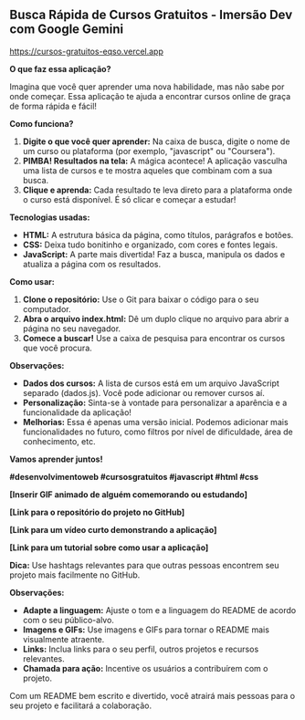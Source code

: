 ## Busca Rápida de Cursos Gratuitos - Imersão Dev com Google Gemini
https://cursos-gratuitos-eqso.vercel.app
 
**O que faz essa aplicação?**

Imagina que você quer aprender uma nova habilidade, mas não sabe por onde começar. Essa aplicação te ajuda a encontrar cursos online de graça de forma rápida e fácil! 

**Como funciona?**

1. **Digite o que você quer aprender:** Na caixa de busca, digite o nome de um curso ou plataforma (por exemplo, "javascript" ou "Coursera").
2. **PIMBA! Resultados na tela:** A mágica acontece! A aplicação vasculha uma lista de cursos e te mostra aqueles que combinam com a sua busca. 
3. **Clique e aprenda:** Cada resultado te leva direto para a plataforma onde o curso está disponível. É só clicar e começar a estudar!

**Tecnologias usadas:**

* **HTML:** A estrutura básica da página, como títulos, parágrafos e botões.
* **CSS:** Deixa tudo bonitinho e organizado, com cores e fontes legais.
* **JavaScript:** A parte mais divertida! Faz a busca, manipula os dados e atualiza a página com os resultados.

**Como usar:**

1. **Clone o repositório:** Use o Git para baixar o código para o seu computador.
2. **Abra o arquivo index.html:** Dê um duplo clique no arquivo para abrir a página no seu navegador.
3. **Comece a buscar!** Use a caixa de pesquisa para encontrar os cursos que você procura.

**Observações:**

* **Dados dos cursos:** A lista de cursos está em um arquivo JavaScript separado (dados.js). Você pode adicionar ou remover cursos aí.
* **Personalização:** Sinta-se à vontade para personalizar a aparência e a funcionalidade da aplicação!
* **Melhorias:** Essa é apenas uma versão inicial. Podemos adicionar mais funcionalidades no futuro, como filtros por nível de dificuldade, área de conhecimento, etc.

**Vamos aprender juntos!** 

**#desenvolvimentoweb #cursosgratuitos #javascript #html #css**

**[Inserir GIF animado de alguém comemorando ou estudando]**

**[Link para o repositório do projeto no GitHub]**

**[Link para um vídeo curto demonstrando a aplicação]**

**[Link para um tutorial sobre como usar a aplicação]**

**Dica:** Use hashtags relevantes para que outras pessoas encontrem seu projeto mais facilmente no GitHub.

**Observações:**

* **Adapte a linguagem:** Ajuste o tom e a linguagem do README de acordo com o seu público-alvo.
* **Imagens e GIFs:** Use imagens e GIFs para tornar o README mais visualmente atraente.
* **Links:** Inclua links para o seu perfil, outros projetos e recursos relevantes.
* **Chamada para ação:** Incentive os usuários a contribuírem com o projeto.

Com um README bem escrito e divertido, você atrairá mais pessoas para o seu projeto e facilitará a colaboração.
